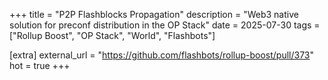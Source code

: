 +++
title = "P2P Flashblocks Propagation"
description = "Web3 native solution for preconf distribution in the OP Stack"
date = 2025-07-30
tags = ["Rollup Boost", "OP Stack", "World", "Flashbots"]

[extra]
external_url = "https://github.com/flashbots/rollup-boost/pull/373"
hot = true
+++
